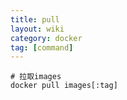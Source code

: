 ```yaml
---
title: pull
layout: wiki
category: docker
tag: [command]
---
```



```shell
# 拉取images
docker pull images[:tag]
```